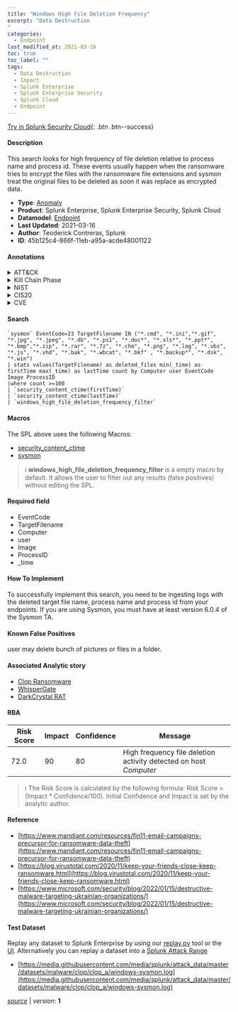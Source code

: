 ```yaml
---
title: "Windows High File Deletion Frequency"
excerpt: "Data Destruction
"
categories:
  - Endpoint
last_modified_at: 2021-03-16
toc: true
toc_label: ""
tags:
  - Data Destruction
  - Impact
  - Splunk Enterprise
  - Splunk Enterprise Security
  - Splunk Cloud
  - Endpoint
---
```




[Try in Splunk Security Cloud](https://www.splunk.com/en_us/products/cyber-security.html){: .btn .btn--success}

#### Description

This search looks for high frequency of file deletion relative to process name and process id. These events usually happen when the ransomware tries to encrypt the files with the ransomware file extensions and sysmon treat the original files to be deleted as soon it was replace as encrypted data.

- **Type**: [Anomaly](https://github.com/splunk/security_content/wiki/Detection-Analytic-Types)
- **Product**: Splunk Enterprise, Splunk Enterprise Security, Splunk Cloud
- **Datamodel**: [Endpoint](https://docs.splunk.com/Documentation/CIM/latest/User/Endpoint)
- **Last Updated**: 2021-03-16
- **Author**: Teoderick Contreras, Splunk
- **ID**: 45b125c4-866f-11eb-a95a-acde48001122


#### Annotations

<details>
  <summary>ATT&CK</summary>

<div markdown="1">


| ID             | Technique        |  Tactic             |
| -------------- | ---------------- |-------------------- |
| [T1485](https://attack.mitre.org/techniques/T1485/) | Data Destruction | Impact |

</div>
</details>


<details>
  <summary>Kill Chain Phase</summary>

<div markdown="1">

* Exploitation


</div>
</details>


<details>
  <summary>NIST</summary>

<div markdown="1">



</div>
</details>

<details>
  <summary>CIS20</summary>

<div markdown="1">



</div>
</details>

<details>
  <summary>CVE</summary>

<div markdown="1">


</div>
</details>

#### Search 

```
`sysmon` EventCode=23 TargetFilename IN ("*.cmd", "*.ini","*.gif", "*.jpg", "*.jpeg", "*.db", "*.ps1", "*.doc*", "*.xls*", "*.ppt*", "*.bmp","*.zip", "*.rar", "*.7z", "*.chm", "*.png", "*.log", "*.vbs", "*.js", "*.vhd", "*.bak", "*.wbcat", "*.bkf" , "*.backup*", "*.dsk", "*.win") 
| stats values(TargetFilename) as deleted_files min(_time) as firstTime max(_time) as lastTime count by Computer user EventCode Image ProcessID 
|where count >=100 
| `security_content_ctime(firstTime)` 
| `security_content_ctime(lastTime)` 
| `windows_high_file_deletion_frequency_filter`
```

#### Macros
The SPL above uses the following Macros:
* [security_content_ctime](https://github.com/splunk/security_content/blob/develop/macros/security_content_ctime.yml)
* [sysmon](https://github.com/splunk/security_content/blob/develop/macros/sysmon.yml)

> :information_source:
> **windows_high_file_deletion_frequency_filter** is a empty macro by default. It allows the user to filter out any results (false positives) without editing the SPL.

#### Required field
* EventCode
* TargetFilename
* Computer
* user
* Image
* ProcessID
* _time


#### How To Implement
To successfully implement this search, you need to be ingesting logs with the deleted target file name, process name and process id  from your endpoints. If you are using Sysmon, you must have at least version 6.0.4 of the Sysmon TA.

#### Known False Positives
user may delete bunch of pictures or files in a folder.

#### Associated Analytic story
* [Clop Ransomware](/stories/clop_ransomware)
* [WhisperGate](/stories/whispergate)
* [DarkCrystal RAT](/stories/darkcrystal_rat)




#### RBA

| Risk Score  | Impact      | Confidence   | Message      |
| ----------- | ----------- |--------------|--------------|
| 72.0 | 90 | 80 | High frequency file deletion activity detected on host $Computer$ |


> :information_source:
> The Risk Score is calculated by the following formula: Risk Score = (Impact * Confidence/100). Initial Confidence and Impact is set by the analytic author. 

#### Reference

* [https://www.mandiant.com/resources/fin11-email-campaigns-precursor-for-ransomware-data-theft](https://www.mandiant.com/resources/fin11-email-campaigns-precursor-for-ransomware-data-theft)
* [https://blog.virustotal.com/2020/11/keep-your-friends-close-keep-ransomware.html](https://blog.virustotal.com/2020/11/keep-your-friends-close-keep-ransomware.html)
* [https://www.microsoft.com/security/blog/2022/01/15/destructive-malware-targeting-ukrainian-organizations/](https://www.microsoft.com/security/blog/2022/01/15/destructive-malware-targeting-ukrainian-organizations/)



#### Test Dataset
Replay any dataset to Splunk Enterprise by using our [replay.py](https://github.com/splunk/attack_data#using-replaypy) tool or the [UI](https://github.com/splunk/attack_data#using-ui).
Alternatively you can replay a dataset into a [Splunk Attack Range](https://github.com/splunk/attack_range#replay-dumps-into-attack-range-splunk-server)


* [https://media.githubusercontent.com/media/splunk/attack_data/master/datasets/malware/clop/clop_a/windows-sysmon.log](https://media.githubusercontent.com/media/splunk/attack_data/master/datasets/malware/clop/clop_a/windows-sysmon.log)



[*source*](https://github.com/splunk/security_content/tree/develop/detections/endpoint/windows_high_file_deletion_frequency.yml) \| *version*: **1**